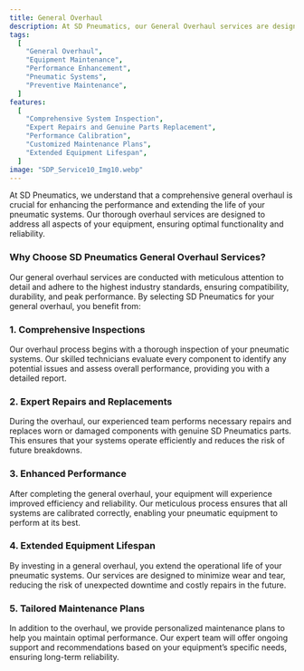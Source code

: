 ```yaml
---
title: General Overhaul
description: At SD Pneumatics, our General Overhaul services are designed to rejuvenate and enhance the performance of your pneumatic systems. Our team of skilled technicians conducts a thorough inspection of all components, identifying potential issues and ensuring each part functions optimally. By replacing worn or damaged components with genuine SD Pneumatics parts, we guarantee improved reliability and efficiency.
tags:
  [
    "General Overhaul",
    "Equipment Maintenance",
    "Performance Enhancement",
    "Pneumatic Systems",
    "Preventive Maintenance",
  ]
features:
  [
    "Comprehensive System Inspection",
    "Expert Repairs and Genuine Parts Replacement",
    "Performance Calibration",
    "Customized Maintenance Plans",
    "Extended Equipment Lifespan",
  ]
image: "SDP_Service10_Img10.webp"
---
```


At SD Pneumatics, we understand that a comprehensive general overhaul is crucial for enhancing the performance and extending the life of your pneumatic systems. Our thorough overhaul services are designed to address all aspects of your equipment, ensuring optimal functionality and reliability.

### Why Choose SD Pneumatics General Overhaul Services?

Our general overhaul services are conducted with meticulous attention to detail and adhere to the highest industry standards, ensuring compatibility, durability, and peak performance. By selecting SD Pneumatics for your general overhaul, you benefit from:

### 1. Comprehensive Inspections

Our overhaul process begins with a thorough inspection of your pneumatic systems. Our skilled technicians evaluate every component to identify any potential issues and assess overall performance, providing you with a detailed report.

### 2. Expert Repairs and Replacements

During the overhaul, our experienced team performs necessary repairs and replaces worn or damaged components with genuine SD Pneumatics parts. This ensures that your systems operate efficiently and reduces the risk of future breakdowns.

### 3. Enhanced Performance

After completing the general overhaul, your equipment will experience improved efficiency and reliability. Our meticulous process ensures that all systems are calibrated correctly, enabling your pneumatic equipment to perform at its best.

### 4. Extended Equipment Lifespan

By investing in a general overhaul, you extend the operational life of your pneumatic systems. Our services are designed to minimize wear and tear, reducing the risk of unexpected downtime and costly repairs in the future.

### 5. Tailored Maintenance Plans

In addition to the overhaul, we provide personalized maintenance plans to help you maintain optimal performance. Our expert team will offer ongoing support and recommendations based on your equipment’s specific needs, ensuring long-term reliability.
